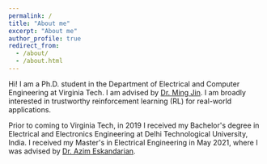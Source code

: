 ```yaml
---
permalink: /
title: "About me"
excerpt: "About me"
author_profile: true
redirect_from: 
  - /about/
  - /about.html
---
```


Hi! I am a Ph.D. student in the Department of Electrical and Computer Engineering at Virginia Tech. I am advised by [Dr. Ming Jin](http://www.jinming.tech). I am broadly interested in trustworthy reinforcement learning (RL) for real-world applications.

Prior to coming to Virginia Tech, in 2019 I received my Bachelor's degree in Electrical and Electronics Engineering at Delhi Technological University, India. I received my Master's in Electrical Engineering in May 2021, where I was advised by  [Dr. Azim Eskandarian](https://asim.me.vt.edu/).

